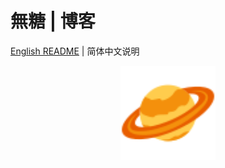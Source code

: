 # 無糖 | 博客

[English README](https://github.com/sugarlesss/sugarlesss.github.io/blob/main/README.md) | 简体中文说明

<div align="center">
    <img src="./avatar.svg" width="30%" height="30%" align="center">
</div>